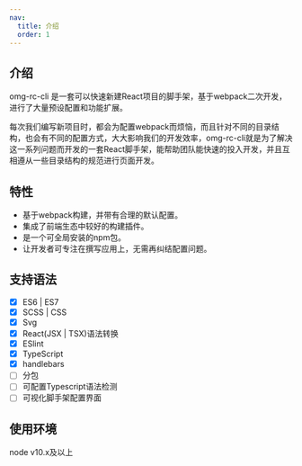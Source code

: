 ```yaml
---
nav:
  title: 介绍
  order: 1
---
```


## 介绍

omg-rc-cli 是一套可以快速新建React项目的脚手架，基于webpack二次开发，进行了大量预设配置和功能扩展。

每次我们编写新项目时，都会为配置webpack而烦恼，而且针对不同的目录结构，也会有不同的配置方式，大大影响我们的开发效率，omg-rc-cli就是为了解决这一系列问题而开发的一套React脚手架，能帮助团队能快速的投入开发，并且互相遵从一些目录结构的规范进行页面开发。

## 特性
- 基于webpack构建，并带有合理的默认配置。
- 集成了前端生态中较好的构建插件。
- 是一个可全局安装的npm包。
- 让开发者可专注在撰写应用上，无需再纠结配置问题。

## 支持语法
- [x] ES6 | ES7
- [x] SCSS | CSS
- [x] Svg
- [x] React(JSX | TSX)语法转换
- [x] ESlint
- [x] TypeScript
- [x] handlebars
- [ ] 分包
- [ ] 可配置Typescript语法检测
- [ ] 可视化脚手架配置界面

## 使用环境

node v10.x及以上
